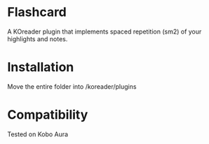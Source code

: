 # Flashcard
A KOreader plugin that implements spaced repetition (sm2) of your highlights and notes.

# Installation
Move the entire folder into /koreader/plugins

# Compatibility
Tested on Kobo Aura
